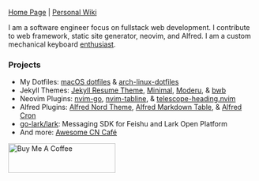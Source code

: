 [Home Page](https://crisp.dev) | [Personal Wiki](https://crispgm.github.io/wiki-base/)

I am a software engineer focus on fullstack web development.
I contribute to web framework, static site generator, neovim, and Alfred.
I am a custom mechanical keyboard [enthusiast](https://crisp.dev/keyboard.html).

### Projects

- My Dotfiles: [macOS dotfiles](https://github.com/crispgm/dotfiles) & [arch-linux-dotfiles](https://github.com/crispgm/arch-linux-dotfiles)
- Jekyll Themes: [Jekyll Resume Theme](https://github.com/crispgm/resume), [Minimal](https://github.com/crispgm/minimal), [Moderu](https://github.com/crispgm/moderu), & [bwb](https://github.com/crispgm/black-white-blue)
- Neovim Plugins: [nvim-go](https://github.com/crispgm/nvim-go), [nvim-tabline](https://github.com/crispgm/nvim-tabline), & [telescope-heading.nvim](https://github.com/crispgm/telescope-heading.nvim)
- Alfred Plugins: [Alfred Nord Theme](https://github.com/crispgm/alfred-nord), [Alfred Markdown Table](https://github.com/crispgm/alfred-markdown-table), & [Alfred Cron](https://github.com/crispgm/alfred-cron)
- [go-lark/lark](https://github.com/go-lark/lark): Messaging SDK for Feishu and Lark Open Platform
- And more: [Awesome CN Café](https://github.com/ElaWorkshop/awesome-cn-cafe)

<a href="https://www.buymeacoffee.com/crispgm" target="_blank"><img src="https://cdn.buymeacoffee.com/buttons/v2/default-blue.png" alt="Buy Me A Coffee" height="60px" width="217px"></a>
